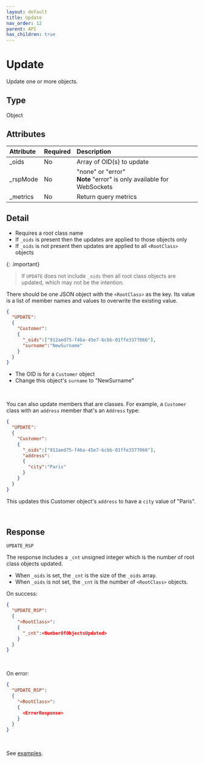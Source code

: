 ```yaml
---
layout: default
title: Update
nav_order: 12
parent: API
has_children: true
---
```


# Update
Update one or more objects.


## Type
Object



## Attributes

| Attribute | Required | Description |
|:-----|:---|:------- |
| _oids     | No      | Array of OID(s) to update |
| _rspMode  | No      | "none" or "error" <br/> **Note** "error" is only available for WebSockets |
| _metrics  | No      | Return query metrics |


## Detail
- Requires a root class name
- If `_oids` is present then the updates are applied to those objects only
- If `_oids` is not present then updates are applied to all `<RootClass>` objects


{: .important}
> If `UPDATE` does not include `_oids` then all root class objects are updated, which may not be the intention. 


There should be one JSON object with the `<RootClass>` as the key. Its value is a list of member names and values to overwrite the existing value.


```json
{
  "UPDATE":
  {
    "Customer":
    {
      "_oids":["912aed75-f4ba-45e7-bcbb-01ffe3377066"],
      "surname":"NewSurname"
    }
  }
}
```

- The OID is for a `Customer` object
- Change this object's `surname` to "NewSurname"

<br/>

You can also update members that are classes. For example, a `Customer` class with an `address` member that's an `Address` type:

```json
{
  "UPDATE":
  {
    "Customer":
    {
      "_oids":["912aed75-f4ba-45e7-bcbb-01ffe3377066"],
      "address":
      {
        "city":"Paris"
      }
    }
  }
}
```

This updates this Customer object's `address` to have a `city` value of "Paris".


<br/>

## Response
`UPDATE_RSP`

The response includes a `_cnt` unsigned integer which is the number of root class objects updated.

- When `_oids` is set, the `_cnt` is the size of the `_oids` array.
- When `_oids` is not set, the `_cnt` is the number of `<RootClass>` objects.


On success:

```json
{
  "UPDATE_RSP":
  {
    "<RootClass>":
    {
      "_cnt":<NumberOfObjectsUpdated>
    }
  }
}
```


<br/>

On error:

```json
{
  "UPDATE_RSP":
  {
    "<RootClass>":
    {
      <ErrorResponse>
    }
  }
}
```



<br/>

See [examples](update-examples.md).

